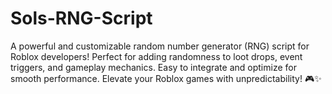 # Sols-RNG-Script
A powerful and customizable random number generator (RNG) script for Roblox developers! Perfect for adding randomness to loot drops, event triggers, and gameplay mechanics. Easy to integrate and optimize for smooth performance. Elevate your Roblox games with unpredictability! 🎮✨
